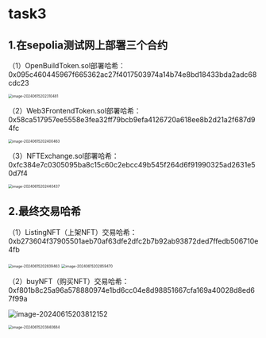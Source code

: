 # task3

## 1.在sepolia测试网上部署三个合约

（1）OpenBuildToken.sol部署哈希：0x095c460445967f665362ac27f4017503974a14b74e8bd18433bda2adc68cdc23

<img src="C:\Users\14344\AppData\Roaming\Typora\typora-user-images\image-20240615202310481.png" alt="image-20240615202310481" style="zoom:50%;" />



（2）Web3FrontendToken.sol部署哈希：0x58ca517957ee5558e3fea32ff79bcb9efa4126720a618ee8b2d21a2f687d94fc

<img src="C:\Users\14344\AppData\Roaming\Typora\typora-user-images\image-20240615202400463.png" alt="image-20240615202400463" style="zoom:50%;" />



（3）NFTExchange.sol部署哈希：0xfc384e7c0305095ba8c15c60c2ebcc49b545f264d6f91990325ad2631e50d7f4

<img src="C:\Users\14344\AppData\Roaming\Typora\typora-user-images\image-20240615202440437.png" alt="image-20240615202440437" style="zoom:50%;" />



## 2.最终交易哈希

（1）ListingNFT（上架NFT）交易哈希：0xb273604f37905501aeb70af63dfe2dfc2b7b92ab93872ded7ffedb506710e4fb

<img src="C:\Users\14344\AppData\Roaming\Typora\typora-user-images\image-20240615202839463.png" alt="image-20240615202839463" style="zoom:50%;" />

<img src="C:\Users\14344\AppData\Roaming\Typora\typora-user-images\image-20240615202859470.png" alt="image-20240615202859470" style="zoom:50%;" />






（2）buyNFT（购买NFT）交易哈希：0xf801b8c25a96a578880974e1bd6cc04e8d98851667cfa169a40028d8ed67f99a

![image-20240615203812152](C:\Users\14344\AppData\Roaming\Typora\typora-user-images\image-20240615203812152.png)

<img src="C:\Users\14344\AppData\Roaming\Typora\typora-user-images\image-20240615203840684.png" alt="image-20240615203840684" style="zoom:50%;" />
